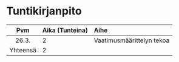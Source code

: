 # Tuntikirjanpito

| Pvm       | Aika (Tunteina) | Aihe                      |
| :----:    |:-----           | :-----                    |
| 26.3.     | 2               | Vaatimusmäärittelyn tekoa |
| Yhteensä  | 2               | 					                |